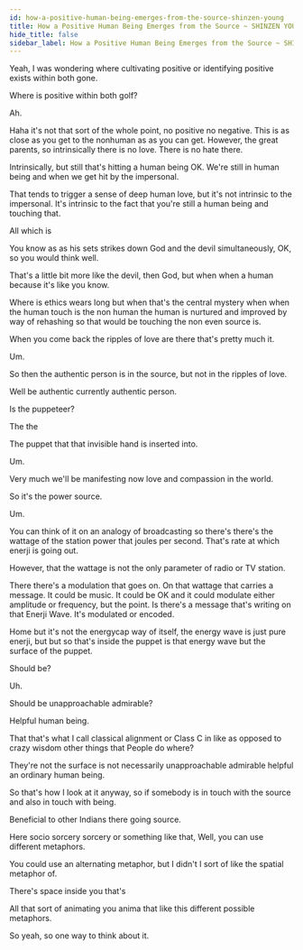 ```yaml
---
id: how-a-positive-human-being-emerges-from-the-source-shinzen-young
title: How a Positive Human Being Emerges from the Source ~ SHINZEN YOUNG
hide_title: false
sidebar_label: How a Positive Human Being Emerges from the Source ~ SHINZEN YOUNG
---
```





Yeah, I was wondering where cultivating positive or identifying positive exists within both gone.



Where is positive within both golf?

Ah.

Haha it's not that sort of the whole point, no positive no negative. This is as close as you get to the nonhuman as as you can get. However, the great parents, so intrinsically there is no love. There is no hate there.

Intrinsically, but still that's hitting a human being OK. We're still in human being and when we get hit by the impersonal.

That tends to trigger a sense of deep human love, but it's not intrinsic to the impersonal. It's intrinsic to the fact that you're still a human being and touching that.

All which is

You know as as his sets strikes down God and the devil simultaneously, OK, so you would think well.

That's a little bit more like the devil, then God, but when when a human because it's like you know.

Where is ethics wears long but when that's the central mystery when when the human touch is the non human the human is nurtured and improved by way of rehashing so that would be touching the non even source is.

When you come back the ripples of love are there that's pretty much it.

Um.



So then the authentic person is in the source, but not in the ripples of love.

Well be authentic currently authentic person.

Is the puppeteer?

The the

The puppet that that invisible hand is inserted into.

Um.

Very much we'll be manifesting now love and compassion in the world.

So it's the power source.

Um.

You can think of it on an analogy of broadcasting so there's there's the wattage of the station power that joules per second. That's rate at which enerji is going out.

However, that the wattage is not the only parameter of radio or TV station.

There there's a modulation that goes on. On that wattage that carries a message. It could be music. It could be OK and it could modulate either amplitude or frequency, but the point. Is there's a message that's writing on that Enerji Wave. It's modulated or encoded.

Home but it's not the energycap way of itself, the energy wave is just pure enerji, but but so that's inside the puppet is that energy wave but the surface of the puppet.

Should be?

Uh.

Should be unapproachable admirable?

Helpful human being.

That that's what I call classical alignment or Class C in like as opposed to crazy wisdom other things that People do where?

They're not the surface is not necessarily unapproachable admirable helpful an ordinary human being.

So that's how I look at it anyway, so if somebody is in touch with the source and also in touch with being.



Beneficial to other Indians there going source.

Here socio sorcery sorcery or something like that, Well, you can use different metaphors.

You could use an alternating metaphor, but I didn't I sort of like the spatial metaphor of.

There's space inside you that's

All that sort of animating you anima that like this different possible metaphors.

So yeah, so one way to think about it.

